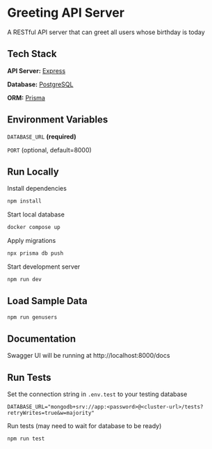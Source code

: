 # Greeting API Server

A RESTful API server that can greet all users whose birthday is today

## Tech Stack

**API Server:** [Express](https://expressjs.com)

**Database:** [PostgreSQL](https://www.postgresql.org)

**ORM:** [Prisma](https://www.prisma.io)

## Environment Variables

`DATABASE_URL` **(required)**

`PORT` (optional, default=8000)

## Run Locally

Install dependencies

```bash
npm install
```

Start local database

```bash
docker compose up
```

Apply migrations

```bash
npx prisma db push
```

Start development server

```bash
npm run dev
```

## Load Sample Data

```bash
npm run genusers
```

## Documentation

Swagger UI will be running at http://localhost:8000/docs

## Run Tests

Set the connection string in `.env.test` to your testing database

```dotenv
DATABASE_URL="mongodb+srv://app:<password>@<cluster-url>/tests?retryWrites=true&w=majority"
```

Run tests (may need to wait for database to be ready)

```bash
npm run test
```
